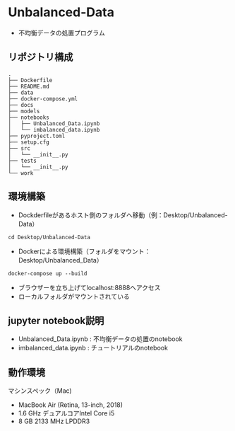 # Unbalanced-Data
* 不均衡データの処置プログラム

## リポジトリ構成
```
.
├── Dockerfile
├── README.md
├── data
├── docker-compose.yml
├── docs
├── models
├── notebooks
│   ├── Unbalanced_Data.ipynb
│   └── imbalanced_data.ipynb
├── pyproject.toml
├── setup.cfg
├── src
│   └── __init__.py
├── tests
│   └── __init__.py
└── work
```

## 環境構築

* Dockderfileがあるホスト側のフォルダへ移動（例：Desktop/Unbalanced-Data）
```
cd Desktop/Unbalanced-Data
```

* Dockerによる環境構築（フォルダをマウント：Desktop/Unbalanced_Data）
```
docker-compose up --build
```

* ブラウザーを立ち上げてlocalhost:8888へアクセス
* ローカルフォルダがマウントされている

## jupyter notebook説明
* Unbalanced_Data.ipynb : 不均衡データの処置のnotebook
* imbalanced_data.ipynb : チュートリアルのnotebook

## 動作環境
マシンスペック（Mac)
- MacBook Air (Retina, 13-inch, 2018)
- 1.6 GHz デュアルコアIntel Core i5
- 8 GB 2133 MHz LPDDR3
